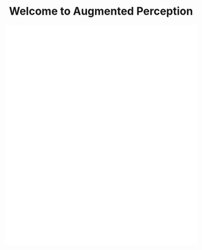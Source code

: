 <div align="center">

# Welcome to Augmented Perception

</div>

<div align="center">
    <img src="../github-metrics.svg" title="<3">
</div> 
